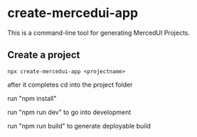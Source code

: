 # create-mercedui-app

This is a command-line tool for generating MercedUI Projects.

## Create a project

`npx create-mercedui-app <projectname>`

after it completes cd into the project folder

run "npm install"

run "npm run dev" to go into development

run "npm run build" to generate deployable build
